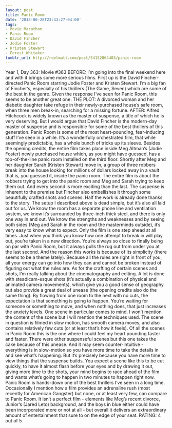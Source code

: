 ```yaml
---
layout: post
title: Panic Room
date: '2013-06-28T23:43:27-04:00'
tags:
- Movie Marathon
- Panic Room
- David Fincher
- Jodie Foster
- Kristen Stewart
- Forest Whitaker
tumblr_url: http://reelmatt.com/post/54152864403/panic-room
---
```



Year 1, Day 363: Movie #363
BEFORE: I’m going into the final weekend here and with it brings some more serious films. First up is the David Fincher-directed Panic Room starring Jodie Foster and Kristen Stewart. I’m a big fan of Fincher’s, especially of his thrillers (The Game, Seven) which are some of the best in the genre. Given the response I’ve seen for Panic Room, this seems to be another great one.
THE PLOT: A divorced woman and her diabetic daughter take refuge in their newly-purchased house’s safe room, when three men break-in, searching for a missing fortune.
AFTER: Alfred Hitchcock is widely known as the master of suspense, a title of which he is very deserving. But I would argue that David Fincher is the modern-day master of suspense and is responsible for some of the best thrillers of this generation. Panic Room is some of the most heart-pounding, fear-inducing stuff I’ve seen in a while. It’s a wonderfully orchestrated film, that while seemingly predictable, has a whole bunch of tricks up its sleeve.
Besides the opening credits, the entire film takes place inside Meg Altman’s (Jodie Foster) newly purchased house which, as you might have guessed, has a top-of-the-line panic room installed on the third floor. Shortly after Meg and her daughter Sarah (Kristen Stewart) move in, a group of three robbers break into the house looking for millions of dollars locked away in a vault that is, you guessed it, inside the panic room. The entire film is about the robbers trying to get into the panic room and Meg and Sarah trying to keep them out. And every second is more exciting than the last.
The suspense is inherent to the premise but Fincher also embellishes it through some beautifully crafted shots and scenes. Half the work is already done thanks to the story. The setup I described above is dead simple, but it’s also all laid out for us. We know the room has a separate phone line and ventilation system, we know it’s surrounded by three-inch thick steel, and there is only one way in and out. We know the strengths and weaknesses and by seeing both sides (Meg and Sarah in the room and the masterminds outside), it’s very easy to know what to expect. Only the film is one step ahead at all times. Just when you think you know how one attempt to break in will play out, you’re taken in a new direction. You’re always so close to finally being on par with Panic Room, but it always pulls the rug out from under you at the last second. And the reason this works is because of its simplicity (there seems to be a theme lately). Because all the rules are right in front of you, all your energy can go into how they can and cannot be broken instead of figuring out what the rules are.
As for the crafting of certain scenes and shots, I’m really talking about the cinematography and editing. A lot is done with steadicam-esque shots (it’s actually a combination of physical and animated camera movements), which give you a good sense of geography but also provide a great deal of unease (the opening credits also do the same thing). By flowing from one room to the next with no cuts, the expectation is that something is going to happen. You’re waiting for someone or something to move, and when nothing does, that just increases the anxiety levels. One scene in particular comes to mind. I won’t mention the content of the scene but I will mention the techniques used. The scene in question is filmed in slow motion, has smooth camera moves, and also contains relatively few cuts (or at least that’s how it feels). Of all the scenes in Panic Room this is the one where I could feel my heart pounding faster and faster. There were other suspenseful scenes but this one takes the cake because of this unease. And it may seem counter-intuitive - everything is in slow-motion so you have more time to take the details in and see what’s happening. But it’s precisely because you have more time to view things that the suspense builds. You expect a scene like this to be cut quickly, to have it almost flash before your eyes and by drawing it out, giving more time to the shots, your mind begins to race ahead of the film and wants what’s going to happen in two minutes to happen right now.
Panic Room is hands-down one of the best thrillers I’ve seen in a long time. Occasionally I mention how a film provides an adrenaline rush (most recently for American Gangster) but none, or at least very few, can compare to Panic Room. It isn’t a perfect film - elements like Meg’s recent divorce, Junior’s (Jared Leto) background, and the boys in blue either could have been incorporated more or not at all - but overall it delivers an extraordinary amount of entertainment that sure to on the edge of your seat.
RATING: 4 out of 5
